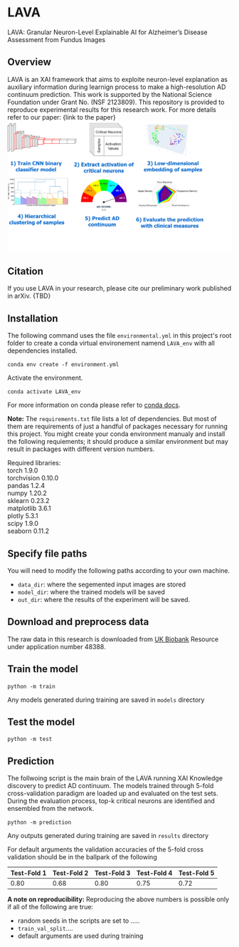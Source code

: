 # LAVA
LAVA: Granular Neuron-Level Explainable AI for Alzheimer’s Disease Assessment from Fundus Images

## Overview
LAVA is an XAI framework that aims to exploite neuron-level explanation as auxiliary information during learnign process to make a high-resolution AD continuum prediction. This work is supported by the National Science Foundation under Grant No. (NSF 2123809). This repository is provided to reproduce experimental results for this research work. For more details refer to our paper: {link to the paper}
![alt text](Images/github.drawio.png)
## Citation
If you use LAVA in your research, please cite our preliminary work published in arXiv.
{TBD}

## Installation
The following command uses the file `environmental.yml` in this project's root folder to create a conda virtual environement namend `LAVA_env` with all dependencies installed.
```
conda env create -f environment.yml
```
Activate the environment.
```
conda activate LAVA_env
```

For more information on conda please refer to [conda docs](https://docs.conda.io/projects/conda/en/latest/user-guide/getting-started.html).

**Note:** The `requirements.txt` file lists a lot of dependencies. But most of them are requirements of just a handful of packages necessary for running this project. You might create your conda environment manualy and install the following requiements; it should produce a similar environment but may result in packages with different version numbers.

Required libraries:<br>
torch 1.9.0<br>
torchvision 0.10.0<br>
pandas 1.2.4<br>
numpy 1.20.2<br>
sklearn 0.23.2<br>
matplotlib 3.6.1<br>
plotly 5.3.1<br>
scipy 1.9.0<br>
seaborn 0.11.2<br>



## Specify file paths
You will need to modify the following paths according to your own machine.
- `data_dir`: where the segemented input images are stored
- `model_dir`: where the trained models will be saved
- `out_dir`: where the results of the experiment will be saved.




## Download and preprocess data
The raw data in this research is downloaded from [UK Biobank](https://www.ukbiobank.ac.uk/) Resource under application number 48388.

## Train the model 
```
python -m train
```
Any models generated during training are saved in `models` directory
## Test the model
```
python -m test
```
## Prediction
The follwoing script is the main brain of the LAVA running XAI Knowledge discovery to predict AD continuum.
The models trained through 5-fold cross-validation paradigm are loaded up and evaluated on the test sets. During the evaluation process, top-k critical neurons are identified and ensembled from the network. 
```
python -m prediction
```

Any outputs generated during training are saved in `results` directory

For default arguments the validation accuracies of the 5-fold cross validation should be in the ballpark of the following

|Test-Fold 1|Test-Fold 2|Test-Fold 3|Test-Fold 4|Test-Fold 5|
|---|---|---|---|---|
|0.80|0.68|0.80|0.75|0.72|

**A note on reproducibility:** Reproducing the above numbers is possible only if all of the following are true:
- random seeds in the scripts are set to .....
- `train_val_split`....
- default arguments are used during training
